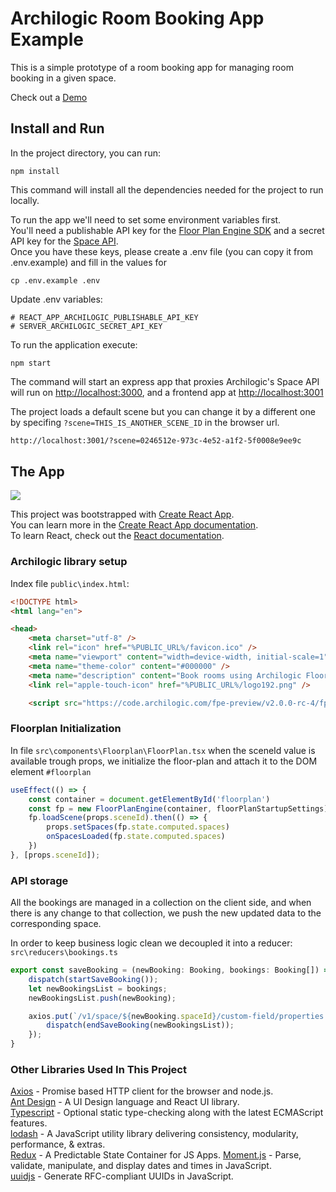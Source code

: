 # Archilogic Room Booking App Example

This is a simple prototype of a room booking app for managing room booking in a given space.

Check out a [Demo](https://archilogic-room-booking.herokuapp.com)

## Install and Run

In the project directory, you can run:

	npm install

This command will install all the dependencies needed for the project to run locally.

To run the app we'll need to set some environment variables first.  
You'll need a publishable API key for the [Floor Plan Engine SDK](https://developers.archilogic.com/floor-plan-engine/guide.html) and a secret API key for the [Space API](https://developers.archilogic.com/space-api/v1/introduction.html).  
Once you have these keys, please create a .env file  (you can copy it from .env.example) and fill in the values for 

	cp .env.example .env
	 	
Update .env variables:

	# REACT_APP_ARCHILOGIC_PUBLISHABLE_API_KEY
	# SERVER_ARCHILOGIC_SECRET_API_KEY

To run the application execute:

	npm start
	

The command will start an express app that proxies Archilogic's Space API will run on [http://localhost:3000](http://localhost:3000),
and a frontend app at [http://localhost:3001](http://localhost:3001)

The project loads a default scene but you can change it by a different one by specifing `?scene=THIS_IS_ANOTHER_SCENE_ID` in the browser url.  

```html
http://localhost:3001/?scene=0246512e-973c-4e52-a1f2-5f0008e9ee9c
```

## The App

![](demo.gif)

This project was bootstrapped with [Create React App](https://github.com/facebook/create-react-app).  
You can learn more in the [Create React App documentation](https://facebook.github.io/create-react-app/docs/getting-started).  
To learn React, check out the [React documentation](https://reactjs.org/).

### Archilogic library setup

Index file `public\index.html`:

```html
<!DOCTYPE html>
<html lang="en">

<head>
    <meta charset="utf-8" />
    <link rel="icon" href="%PUBLIC_URL%/favicon.ico" />
    <meta name="viewport" content="width=device-width, initial-scale=1" />
    <meta name="theme-color" content="#000000" />
    <meta name="description" content="Book rooms using Archilogic Floor Plan Engine" />
    <link rel="apple-touch-icon" href="%PUBLIC_URL%/logo192.png" />

    <script src="https://code.archilogic.com/fpe-preview/v2.0.0-rc-4/fpe.js?key=%REACT_APP_ARCHILOGIC_PUBLISHABLE_API_KEY%"></script>

```



### Floorplan Initialization

In file `src\components\Floorplan\FloorPlan.tsx` when the sceneId value is available trough props, we initialize the floor-plan and attach it to the DOM element `#floorplan`

```javascript
useEffect(() => {
    const container = document.getElementById('floorplan')
    const fp = new FloorPlanEngine(container, floorPlanStartupSettings)
    fp.loadScene(props.sceneId).then(() => {
        props.setSpaces(fp.state.computed.spaces)
        onSpacesLoaded(fp.state.computed.spaces)
    })
}, [props.sceneId]);
```

### API storage

All the bookings are managed in a collection on the client side, and when there is any change to that collection, we push the new updated data to the corresponding space.

In order to keep business logic clean we decoupled it into a reducer: `src\reducers\bookings.ts`

```javascript
export const saveBooking = (newBooking: Booking, bookings: Booking[]) => (dispatch: any) => {
    dispatch(startSaveBooking());
    let newBookingsList = bookings;
    newBookingsList.push(newBooking);

    axios.put(`/v1/space/${newBooking.spaceId}/custom-field/properties.customFields.bookings`, { bookings: newBookingsList }).then((response: any) => {
        dispatch(endSaveBooking(newBookingsList));
    });
}
```

### Other Libraries Used In This Project

[Axios](https://github.com/axios/axios) - Promise based HTTP client for the browser and node.js.  
[Ant Design](https://ant.design/) - A UI Design language and React UI library.  
[Typescript](https://www.typescriptlang.org/) - Optional static type-checking along with the latest ECMAScript features.  
[lodash](https://lodash.com/) - A JavaScript utility library delivering consistency, modularity, performance, & extras.  
[Redux](https://redux.js.org/) - A Predictable State Container for JS Apps.
[Moment.js](https://momentjs.com/) - Parse, validate, manipulate, and display dates and times in JavaScript.  
[uuidjs](https://github.com/uuidjs/uuid#readme) - 
Generate RFC-compliant UUIDs in JavaScript.  
